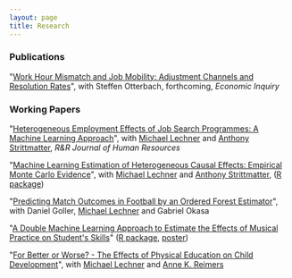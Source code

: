 ```yaml
---
layout: page
title: Research
---
```


### Publications
"[Work Hour Mismatch and Job Mobility: Adjustment Channels and Resolution Rates](https://onlinelibrary.wiley.com/doi/full/10.1111/ecin.12586)", with Steffen Otterbach, forthcoming, *Economic Inquiry*


### Working Papers
"[Heterogeneous Employment Effects of Job Search Programmes: A Machine Learning Approach](https://arxiv.org/abs/1709.10279)", with [Michael Lechner](https://www.michael-lechner.eu/) and [Anthony Strittmatter](http://www.anthonystrittmatter.com/home), *R&R Journal of Human Resources*

"[Machine Learning Estimation of Heterogeneous Causal Effects: Empirical Monte Carlo Evidence](https://arxiv.org/abs/1810.13237)", with [Michael Lechner](https://www.michael-lechner.eu/) and [Anthony Strittmatter](http://www.anthonystrittmatter.com/home), ([R package](https://github.com/MCKnaus/CATEs))

"[Predicting Match Outcomes in Football by an Ordered Forest Estimator](https://www.researchgate.net/publication/328486514_Predicting_Match_Outcomes_in_Football_by_an_Ordered_Forest_Estimator)", with Daniel Goller, [Michael Lechner](https://www.michael-lechner.eu/) and Gabriel Okasa

"[A Double Machine Learning Approach to Estimate the Effects of Musical Practice on Student's Skills](https://arxiv.org/abs/1805.10300)" ([R package](https://github.com/MCKnaus/dmlmt), [poster](assets/pdfs/DML_Music_Poster.pdf))

"[For Better or Worse? - The Effects of Physical Education on Child Development](https://www.researchgate.net/publication/322314895_For_better_or_worse_-_The_Effects_of_Physical_Education_on_Child_Development)", with [Michael Lechner](https://www.michael-lechner.eu/) and [Anne K. Reimers](https://www.tu-chemnitz.de/hsw/ab/prof/sportpaedagogik/index.php.en)
